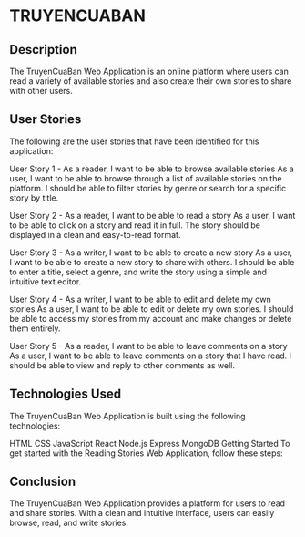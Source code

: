 # TRUYENCUABAN

## Description

The TruyenCuaBan Web Application is an online platform where users can read a variety of available stories and also create their own stories to share with other users.

## User Stories

The following are the user stories that have been identified for this application:

User Story 1 - As a reader, I want to be able to browse available stories
As a user, I want to be able to browse through a list of available stories on the platform. I should be able to filter stories by genre or search for a specific story by title.

User Story 2 - As a reader, I want to be able to read a story
As a user, I want to be able to click on a story and read it in full. The story should be displayed in a clean and easy-to-read format.

User Story 3 - As a writer, I want to be able to create a new story
As a user, I want to be able to create a new story to share with others. I should be able to enter a title, select a genre, and write the story using a simple and intuitive text editor.

User Story 4 - As a writer, I want to be able to edit and delete my own stories
As a user, I want to be able to edit or delete my own stories. I should be able to access my stories from my account and make changes or delete them entirely.

User Story 5 - As a reader, I want to be able to leave comments on a story
As a user, I want to be able to leave comments on a story that I have read. I should be able to view and reply to other comments as well.

## Technologies Used

The TruyenCuaBan Web Application is built using the following technologies:

HTML
CSS
JavaScript
React
Node.js
Express
MongoDB
Getting Started
To get started with the Reading Stories Web Application, follow these steps:

## Conclusion

The TruyenCuaBan Web Application provides a platform for users to read and share stories. With a clean and intuitive interface, users can easily browse, read, and write stories.
